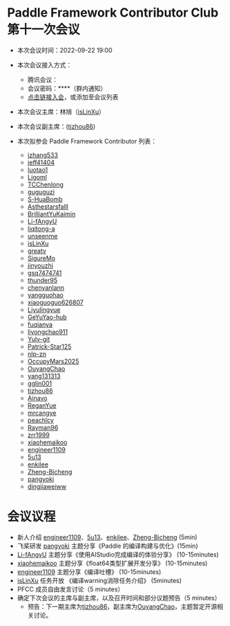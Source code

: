 # Paddle Framework Contributor Club 第十一次会议

- 本次会议时间：2022-09-22 19:00

- 本次会议接入方式：

  - 腾讯会议：
  - 会议密码：\*\*\*\*（群内通知）
  - [点击链接入会](https://meeting.tencent.com/dm/R9efxA1e39oQ)，或添加至会议列表

- 本次会议主席：林旭（[isLinXu](https://github.com/isLinXu)）

- 本次会议副主席：([tizhou86](https://github.com/tizhou86))

- 本次拟参会 Paddle Framework Contributor 列表：

  - [jzhang533](https://github.com/jzhang533)
  - [jeff41404](https://github.com/jeff41404)
  - [luotao1](https://github.com/luotao1)
  - [Ligoml](https://github.com/Ligoml)
  - [TCChenlong](https://github.com/TCChenlong)
  - [guguguzi](https://github.com/guguguzi)
  - [S-HuaBomb](https://github.com/S-HuaBomb)
  - [Asthestarsfalll](https://github.com/Asthestarsfalll)
  - [BrilliantYuKaimin](https://github.com/BrilliantYuKaimin)
  - [Li-fAngyU](https://github.com/Li-fAngyU)
  - [liqitong-a](https://github.com/liqitong-a)
  - [unseenme](https://github.com/unseenme)
  - [isLinXu](https://github.com/isLinXu)
  - [greatv](https://github.com/greatv)
  - [SigureMo](https://github.com/SigureMo)
  - [jinyouzhi](https://github.com/jinyouzhi)
  - [gsq7474741](https://github.com/gsq7474741)
  - [thunder95](https://github.com/thunder95)
  - [chenyanlann](https://github.com/chenyanlann)
  - [yangguohao](https://github.com/yangguohao)
  - [xiaoguoguo626807](https://github.com/xiaoguoguo626807)
  - [Liyulingyue](https://github.com/Liyulingyue)
  - [GeYuYao-hub](https://github.com/GeYuYao-hub)
  - [fuqianya](https://github.com/fuqianya)
  - [liyongchao911](https://github.com/liyongchao911)
  - [Yulv-git](https://github.com/Yulv-git)
  - [Patrick-Star125](https://github.com/Patrick-Star125)
  - [nlp-zn](https://github.com/nlp-zn)
  - [OccupyMars2025](https://github.com/OccupyMars2025)
  - [OuyangChao](https://github.com/OuyangChao)
  - [yang131313](https://github.com/yang131313)
  - [gglin001](https://github.com/gglin001)
  - [tizhou86](https://github.com/tizhou86)
  - [Ainavo](https://github.com/Ainavo)
  - [ReganYue](https://github.com/ReganYue)
  - [mrcangye](https://github.com/mrcangye)
  - [peachlcy](https://github.com/peachlcy)
  - [Rayman96](https://github.com/Rayman96)
  - [zrr1999](https://github.com/zrr1999)
  - [xiaohemaikoo](https://github.com/xiaohemaikoo)
  - [engineer1109](https://github.com/engineer1109)
  - [5u13](https://github.com/5u13)
  - [enkilee](https://github.com/enkilee)
  - [Zheng-Bicheng](https://github.com/Zheng-Bicheng)
  - [pangyoki](https://github.com/pangyoki)
  - [dingjiaweiww](https://github.com/dingjiaweiww)
  

# 会议议程

- 新人介绍 [engineer1109](https://github.com/engineer1109)、[5u13](https://github.com/5u13)、[enkilee](https://github.com/enkilee)、[Zheng-Bicheng](https://github.com/Zheng-Bicheng) (5min)
- 飞桨研发 [pangyoki](https://github.com/pangyoki) 主题分享《Paddle 的编译构建与优化》(15min)
- [Li-fAngyU](https://github.com/Li-fAngyU) 主题分享《使用AIStudio完成编译的体验分享》 (10-15minutes)
- [xiaohemaikoo](https://github.com/xiaohemaikoo) 主题分享《float64类型扩展开发分享》 (10-15minutes)
- [engineer1109](https://github.com/engineer1109) 主题分享《编译吐槽》 (10-15minutes)
- [isLinXu](https://github.com/isLinXu) 任务开放 《编译warning消除任务介绍》 (5minutes)
- PFCC 成员自由发言讨论（5 minutes）
- 确定下次会议的主席与副主席，以及召开时间和部分议题预告（5 minutes）
  - 预告：下一期主席为[tizhou86](https://github.com/tizhou86)，副主席为[OuyangChao](https://github.com/OuyangChao)，主题暂定开源相关讨论。
